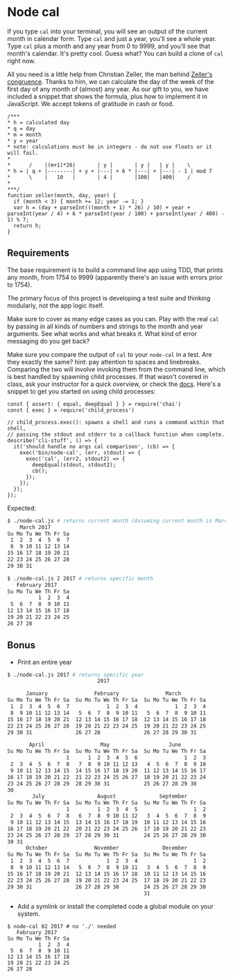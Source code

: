 # Node cal
If you type `cal` into your terminal, you will see an output of the current month in calendar form. Type `cal` and just a year, you'll see a whole year. Type `cal` plus a month and any year from 0 to 9999, and you'll see that month's calendar. It's pretty cool. Guess what? You can build a clone of `cal` right now.

All you need is a little help from Christian Zeller, the man behind [Zeller's congruence](https://en.wikipedia.org/wiki/Zeller's_congruence). Thanks to him, we can calculate the day of the week of the first day of any month of (almost) any year. As our gift to you, we have included a snippet that shows the formula, plus how to implement it in JavaScript. We accept tokens of gratitude in cash or food.

```
/***
* h = calculated day
* q = day
* m = month
* y = year
* note: calculations must be in integers - do not use floats or it will fail.
*
*      /    |(m+1)*26|       | y |       | y |   | y |    \
* h = | q + |--------| + y + |---| + 6 * |---| + |---| - 1 | mod 7
*      \    |   10   |       | 4 |       |100|   |400|    /
*
***/
function zeller(month, day, year) {
  if (month < 3) { month += 12; year -= 1; }
  var h = (day + parseInt(((month + 1) * 26) / 10) + year + parseInt(year / 4) + 6 * parseInt(year / 100) + parseInt(year / 400) - 1) % 7;
  return h;
}
```

## Requirements
The base requirement is to build a command line app using TDD, that prints any month, from 1754 to 9999 (apparently there's an issue with errors prior to 1754).

The primary focus of this project is developing a test suite and thinking modularly, not the app logic itself.

Make sure to cover as many edge cases as you can. Play with the real `cal` by passing in all kinds of numbers and strings to the month and year arguments. See what works and what breaks it. What kind of error messaging do you get back?

Make sure you compare the output of `cal` to your `node-cal` in a test. Are they exactly the same? hint: pay attention to spaces and linebreaks. Comparing the two will involve invoking them from the command line, which is best handled by spawning child processes. If that wasn't covered in class, ask your instructor for a quick overview, or check the [docs](https://nodejs.org/api/child_process.html#child_process_child_process). Here's a snippet to get you started on using child processes:

```
const { assert: { equal, deepEqual } } = require('chai')
const { exec } = require('child_process')

// child_process.exec(): spawns a shell and runs a command within that shell,
// passing the stdout and stderr to a callback function when complete.
describe('cli-stuff', () => {
  it('should handle no args cal comparison', (cb) => {
    exec('bin/node-cal', (err, stdout) => {
      exec('cal', (err2, stdout2) => {
        deepEqual(stdout, stdout2);
        cb();
      });
    });
  });
});
```

Expected:

```bash
$ ./node-cal.js # returns current month (Assuming current month is March 2017)
    March 2017
Su Mo Tu We Th Fr Sa
 1  2  3  4  5  6  7
 8  9 10 11 12 13 14
15 16 17 18 19 20 21
22 23 24 25 26 27 28
29 30 31

```

```bash
$ ./node-cal.js 2 2017 # returns specific month
   February 2017
Su Mo Tu We Th Fr Sa
          1  2  3  4
 5  6  7  8  9 10 11
12 13 14 15 16 17 18
19 20 21 22 23 24 25
26 27 28

```

## Bonus
+ Print an entire year

```bash
$ ./node-cal.js 2017 # returns specific year
                             2017

      January               February               March
Su Mo Tu We Th Fr Sa  Su Mo Tu We Th Fr Sa  Su Mo Tu We Th Fr Sa
 1  2  3  4  5  6  7            1  2  3  4            1  2  3  4
 8  9 10 11 12 13 14   5  6  7  8  9 10 11   5  6  7  8  9 10 11
15 16 17 18 19 20 21  12 13 14 15 16 17 18  12 13 14 15 16 17 18
22 23 24 25 26 27 28  19 20 21 22 23 24 25  19 20 21 22 23 24 25
29 30 31              26 27 28              26 27 28 29 30 31

       April                  May                   June
Su Mo Tu We Th Fr Sa  Su Mo Tu We Th Fr Sa  Su Mo Tu We Th Fr Sa
                   1      1  2  3  4  5  6               1  2  3
 2  3  4  5  6  7  8   7  8  9 10 11 12 13   4  5  6  7  8  9 10
 9 10 11 12 13 14 15  14 15 16 17 18 19 20  11 12 13 14 15 16 17
16 17 18 19 20 21 22  21 22 23 24 25 26 27  18 19 20 21 22 23 24
23 24 25 26 27 28 29  28 29 30 31           25 26 27 28 29 30
30                                          
        July                 August              September
Su Mo Tu We Th Fr Sa  Su Mo Tu We Th Fr Sa  Su Mo Tu We Th Fr Sa
                   1         1  2  3  4  5                  1  2
 2  3  4  5  6  7  8   6  7  8  9 10 11 12   3  4  5  6  7  8  9
 9 10 11 12 13 14 15  13 14 15 16 17 18 19  10 11 12 13 14 15 16
16 17 18 19 20 21 22  20 21 22 23 24 25 26  17 18 19 20 21 22 23
23 24 25 26 27 28 29  27 28 29 30 31        24 25 26 27 28 29 30
30 31                                       
      October               November              December
Su Mo Tu We Th Fr Sa  Su Mo Tu We Th Fr Sa  Su Mo Tu We Th Fr Sa
 1  2  3  4  5  6  7            1  2  3  4                  1  2
 8  9 10 11 12 13 14   5  6  7  8  9 10 11   3  4  5  6  7  8  9
15 16 17 18 19 20 21  12 13 14 15 16 17 18  10 11 12 13 14 15 16
22 23 24 25 26 27 28  19 20 21 22 23 24 25  17 18 19 20 21 22 23
29 30 31              26 27 28 29 30        24 25 26 27 28 29 30
                                            31
```

+ Add a symlink or install the completed code a global module on your system.

```
$ node-cal 02 2017 # no './' needed
   February 2017
Su Mo Tu We Th Fr Sa
          1  2  3  4
 5  6  7  8  9 10 11
12 13 14 15 16 17 18
19 20 21 22 23 24 25
26 27 28
```
